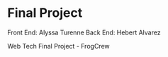 # Final Project

Front End: Alyssa Turenne
Back End: Hebert Alvarez

Web Tech Final Project - FrogCrew
